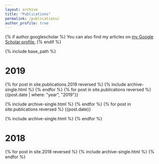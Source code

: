 ```yaml
---
layout: archive
title: "Publications"
permalink: /publications/
author_profile: true
---
```


{% if author.googlescholar %}
  You can also find my articles on <u><a href="{{author.googlescholar}}">my Google Scholar profile</a>.</u>
{% endif %}

{% include base_path %}
<h1>2019</h1>



{% for post in site.publications.2019 reversed %}
  {% include archive-single.html %}
{% endfor %}
{% for post in site.publications reversed %}
  {{post.date | where: "year", "2019"}}

  {% include archive-single.html  %}
{% endfor %}
{% for post in site.publications reversed %}
  {{post.date}}

  {% include archive-single.html  %}
{% endfor %}
<h1>2018</h1>



{% for post in site.2018 reversed %}
  {% include archive-single.html %}
{% endfor %}
